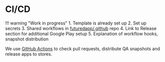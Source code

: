 # CI/CD
!!! warning "Work in progress"
    1. Template is already set up
    2. Set up secrets
    3. Shared workflows in [futuredapp/.github](https://github.com/futuredapp/.github) repo
    4. Link to Release section for additional Google Play setup
    5. Explanation of workflow hooks, snapshot distribution

We use [GitHub Actions](https://github.com/features/actions) to check pull requests, distribute QA
snapshots and release apps to stores.
